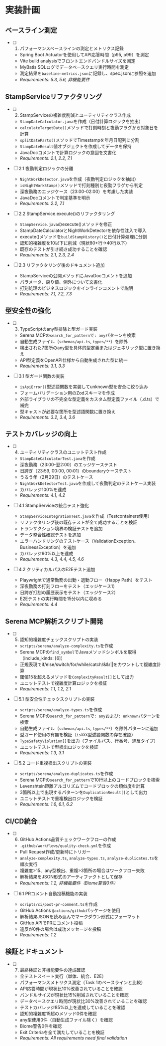 # 実装計画

## ベースライン測定

- [ ] 1. パフォーマンスベースラインの測定とメトリクス記録
  - Spring Boot Actuatorを使用してAPI応答時間（p95, p99）を測定
  - Vite build analysisでフロントエンドバンドルサイズを測定
  - MyBatis SQLログでデータベースクエリ実行時間を測定
  - 測定結果を`baseline-metrics.json`に記録し、spec.jsonに参照を追加
  - _Requirements: 5.3, 5.6, 非機能要件_

## StampServiceリファクタリング

- [ ] 2. StampServiceの複雑度削減とユーティリティクラス作成
  - `StampDateCalculator.java`を作成（日付計算ロジックを抽出）
  - `calculateTargetDate()`メソッドで打刻時刻と夜勤フラグから対象日を計算
  - `splitDateParts()`メソッドでTimestampを年月日配列に分割
  - `StampDateResult`値オブジェクトを作成してデータを保持
  - JavaDocコメントで計算ロジックの意図を文書化
  - _Requirements: 2.1, 2.2, 7.1_

- [ ] 2.1 夜勤判定ロジックの分離
  - `NightWorkDetector.java`を作成（夜勤判定ロジックを抽出）
  - `isNightWorkStamp()`メソッドで打刻種別と夜勤フラグから判定
  - 深夜勤務のエッジケース（23:00-02:00）を考慮した実装
  - JavaDocコメントで判定基準を明示
  - _Requirements: 2.2, 7.1_

- [ ] 2.2 StampService.execute()のリファクタリング
  - `StampService.java`のexecute()メソッドを修正
  - StampDateCalculatorとNightWorkDetectorを依存性注入で導入
  - execute()メソッドを`buildStampHistory()`と日付計算処理に分割
  - 認知的複雑度を10以下に削減（現状80+行→40行以下）
  - 既存のテストが引き続き成功することを確認
  - _Requirements: 2.1, 2.3, 2.4_

- [ ] 2.3 リファクタリング後のドキュメント追加
  - StampServiceの公開メソッドにJavaDocコメントを追加
  - パラメータ、戻り値、例外について文書化
  - 打刻処理のビジネスロジックをインラインコメントで説明
  - _Requirements: 7.1, 7.2, 7.3_

## 型安全性の強化

- [ ] 3. TypeScriptのany型排除と型ガード実装
  - Serena MCPの`search_for_pattern`で`: any`パターンを検索
  - 自動生成ファイル（`schemas/api.ts`, `types/**`）を除外
  - 検出された7箇所のany型を具体的型定義またはジェネリック型に置き換え
  - API型定義をOpenAPI仕様から自動生成された型に統一
  - _Requirements: 3.1, 3.3_

- [ ] 3.1 型ガード関数の実装
  - `isApiError()`型述語関数を実装してunknown型を安全に絞り込み
  - フォームバリデーション用のZodスキーマを作成
  - 外部ライブラリの不完全な型定義をカスタム型定義ファイル（.d.ts）で補完
  - 型キャストが必要な箇所を型述語関数に置き換え
  - _Requirements: 3.2, 3.4, 3.6_

## テストカバレッジの向上

- [ ] 4. ユーティリティクラスのユニットテスト作成
  - `StampDateCalculatorTest.java`を作成
  - 深夜勤務（23:00-翌2:00）のエッジケーステスト
  - 日跨ぎ（23:59, 00:00, 00:01）のboundaryケーステスト
  - うるう年（2月29日）のテストケース
  - `NightWorkDetectorTest.java`を作成して夜勤判定のテストケース実装
  - カバレッジ100%を達成
  - _Requirements: 4.1, 4.2_

- [ ] 4.1 StampServiceの統合テスト強化
  - `StampServiceIntegrationTest.java`を作成（Testcontainers使用）
  - リファクタリング後の既存テストが全て成功することを検証
  - トランザクション境界の検証テストを追加
  - データ整合性確認テストを追加
  - エラーハンドリングのテストケース（ValidationException、BusinessException）を追加
  - カバレッジ90%以上を達成
  - _Requirements: 4.3, 4.4, 4.5, 4.6_

- [ ] 4.2 クリティカルパスのE2Eテスト追加
  - Playwrightで通常勤務の出勤・退勤フロー（Happy Path）をテスト
  - 深夜勤務の打刻フローをテスト（エッジケース1）
  - 日跨ぎ打刻の履歴表示をテスト（エッジケース2）
  - E2Eテストの実行時間を15分以内に収める
  - _Requirements: 4.4_

## Serena MCP解析スクリプト開発

- [ ] 5. 認知的複雑度チェックスクリプトの実装
  - `scripts/serena/analyze-complexity.ts`を作成
  - Serena MCPの`find_symbol`でJavaメソッドシンボルを取得（include_kinds: [6]）
  - 正規表現でif/else/switch/for/while/catch/&&/||をカウントして複雑度計算
  - 閾値15を超えるメソッドを`ComplexityResult[]`として出力
  - ユニットテストで複雑度計算ロジックを検証
  - _Requirements: 1.1, 1.2, 2.1_

- [ ] 5.1 型安全性チェックスクリプトの実装
  - `scripts/serena/analyze-types.ts`を作成
  - Serena MCPの`search_for_pattern`で`: any`および`: unknown`パターンを検索
  - 自動生成ファイル（`schemas/api.ts`, `types/**`）を除外パターンに追加
  - 型ガード使用の有無を検証（`isXXX`型述語関数の存在確認）
  - `TypeSafetyViolation[]`を出力（ファイルパス、行番号、違反タイプ）
  - ユニットテストで型検出ロジックを検証
  - _Requirements: 1.3, 3.1_

- [ ] 5.2 コード重複検出スクリプトの実装
  - `scripts/serena/analyze-duplicates.ts`を作成
  - Serena MCPの`search_for_pattern`で10行以上のコードブロックを検索
  - Levenshtein距離アルゴリズムでコードブロックの類似度を計算
  - 3箇所以上で出現するパターンを`DuplicationResult[]`として出力
  - ユニットテストで重複検出ロジックを検証
  - _Requirements: 1.6, 6.1, 6.2_

## CI/CD統合

- [ ] 6. GitHub Actions品質チェックワークフローの作成
  - `.github/workflows/quality-check.yml`を作成
  - Pull Request作成/更新時にトリガー
  - `analyze-complexity.ts`, `analyze-types.ts`, `analyze-duplicates.ts`を順次実行
  - 複雑度>15、any型検出、重複>3箇所の場合はワークフロー失敗
  - 解析結果をJSON形式のアーティファクトとして保存
  - _Requirements: 1.2, 非機能要件（Biome警告0件）_

- [ ] 6.1 PRコメント自動投稿機能の実装
  - `scripts/ci/post-pr-comment.ts`を作成
  - GitHub Actions `@actions/github`パッケージを使用
  - 解析結果JSONを読み込んでマークダウン形式にフォーマット
  - GitHub APIでPRにコメント投稿
  - 違反が0件の場合は成功メッセージを投稿
  - _Requirements: 1.2_

## 検証とドキュメント

- [ ] 7. 最終検証と非機能要件の達成確認
  - 全テストスイート実行（単体、統合、E2E）
  - パフォーマンスメトリクス測定（Task 1のベースラインと比較）
  - API応答時間が現状比10%改善されていることを確認
  - バンドルサイズが現状比15%削減されていることを確認
  - データベースクエリ時間が現状比30%改善されていることを確認
  - テストカバレッジ85%以上を達成していることを確認
  - 認知的複雑度15超のメソッド0件を確認
  - any型使用0件（自動生成ファイル除く）を確認
  - Biome警告0件を確認
  - Exit Criteriaを全て満たしていることを検証
  - _Requirements: All requirements need final validation_
